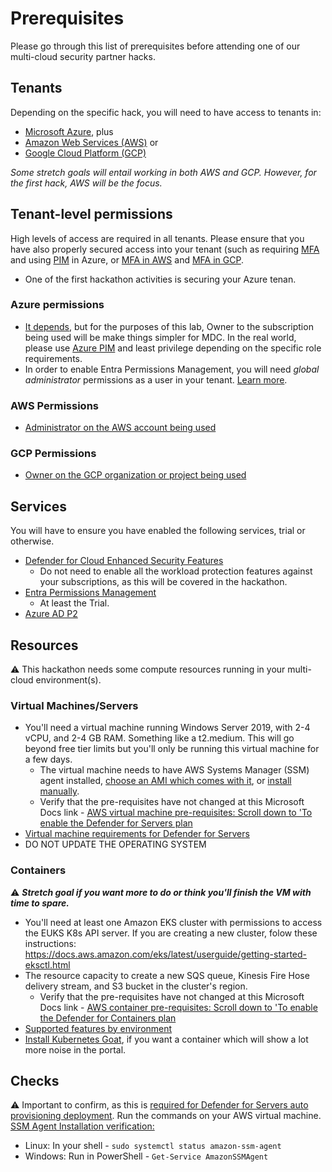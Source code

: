 # Prerequisites
Please go through this list of prerequisites before attending one of our multi-cloud security partner hacks. 

## Tenants
Depending on the specific hack, you will need to have access to tenants in:
 - [Microsoft Azure](https://azure.microsoft.com/en-gb/free/), plus
 - [Amazon Web Services (AWS)](https://aws.amazon.com/free/) or
 - [Google Cloud Platform (GCP)](https://cloud.google.com/blog/products/gcp/getting-started-with-google-cloud-for-free)
 
 *Some stretch goals will entail working in both AWS and GCP. However, for the first hack, AWS will be the focus.*

## Tenant-level permissions
High levels of access are required in all tenants. Please ensure that you have also properly secured access into your tenant (such as requiring [MFA](https://learn.microsoft.com/en-us/azure/active-directory/authentication/howto-mfa-getstarted) and using [PIM](https://learn.microsoft.com/en-us/azure/active-directory/privileged-identity-management/pim-getting-started) in Azure, or [MFA in AWS](https://docs.aws.amazon.com/IAM/latest/UserGuide/id_credentials_mfa_enable_virtual.html) and [MFA in GCP](https://cloud.google.com/identity/solutions/enforce-mfa).
 - One of the first hackathon activities is securing your Azure tenan.

### Azure permissions
 - [It depends](https://learn.microsoft.com/en-us/azure/defender-for-cloud/permissions#roles-and-allowed-actions), but for the purposes of this lab, Owner to the subscription being used will be make things simpler for MDC. In the real world, please use [Azure PIM](https://learn.microsoft.com/en-us/azure/active-directory/privileged-identity-management/pim-getting-started) and least privilege depending on the specific role requirements.
 - In order to enable Entra Permissions Management, you will need *global administrator* permissions as a user in your tenant. [Learn more](https://learn.microsoft.com/en-us/azure/active-directory/cloud-infrastructure-entitlement-management/onboard-enable-tenant#prerequisites).
### AWS Permissions
 - [Administrator on the AWS account being used](https://learn.microsoft.com/en-us/azure/defender-for-cloud/quickstart-onboard-aws?pivots=env-settings#availability)
### GCP Permissions
 - [Owner on the GCP organization or project being used](https://learn.microsoft.com/en-us/azure/defender-for-cloud/quickstart-onboard-gcp?pivots=env-settings#availability)

## Services
You will have to ensure you have enabled the following services, trial or otherwise.
 - [Defender for Cloud Enhanced Security Features](https://learn.microsoft.com/en-us/azure/defender-for-cloud/enable-enhanced-security)
   - Do not need to enable all the workload protection features against your subscriptions, as this will be covered in the hackathon.
 - [Entra Permissions Management](https://learn.microsoft.com/en-us/azure/active-directory/cloud-infrastructure-entitlement-management/onboard-enable-tenant)
   - At least the Trial.
 - [Azure AD P2](https://learn.microsoft.com/en-us/azure/active-directory/fundamentals/active-directory-get-started-premium)

## Resources
:warning: This hackathon needs some compute resources running in your multi-cloud environment(s).

### Virtual Machines/Servers
 - You'll need a virtual machine running Windows Server 2019, with 2-4 vCPU, and 2-4 GB RAM. Something like a t2.medium. This will go beyond free tier limits but you'll only be running this virtual machine for a few days.
   - The virtual machine needs to have AWS Systems Manager (SSM) agent installed, [choose an AMI which comes with it](https://docs.aws.amazon.com/systems-manager/latest/userguide/ami-preinstalled-agent.html), or [install manually](https://docs.aws.amazon.com/systems-manager/latest/userguide/sysman-install-managed-win.html).
   - Verify that the pre-requisites have not changed at this Microsoft Docs link - [AWS virtual machine pre-requisites: Scroll down to 'To enable the Defender for Servers plan](https://learn.microsoft.com/en-us/azure/defender-for-cloud/quickstart-onboard-aws?pivots=env-settings#prerequisites)
 - [Virtual machine requirements for Defender for Servers](https://learn.microsoft.com/en-us/microsoft-365/security/defender-endpoint/minimum-requirements?view=o365-worldwide#hardware-and-software-requirements)
 - DO NOT UPDATE THE OPERATING SYSTEM

### Containers
:warning: ***Stretch goal if you want more to do or think you'll finish the VM with time to spare.***
 - You'll need at least one Amazon EKS cluster with permissions to access the EUKS K8s API server. If you are creating a new cluster, folow these instructions: https://docs.aws.amazon.com/eks/latest/userguide/getting-started-eksctl.html
 - The resource capacity to create a new SQS queue, Kinesis Fire Hose delivery stream, and S3 bucket in the cluster's region.
   - Verify that the pre-requisites have not changed at this Microsoft Docs link - [AWS container pre-requisites: Scroll down to 'To enable the Defender for Containers plan](https://learn.microsoft.com/en-us/azure/defender-for-cloud/quickstart-onboard-aws?pivots=env-settings#prerequisites)
 - [Supported features by environment](https://learn.microsoft.com/en-us/azure/defender-for-cloud/supported-machines-endpoint-solutions-clouds-containers?tabs=aws-eks#supported-features-by-environment)
 - [Install Kubernetes Goat](https://madhuakula.com/kubernetes-goat/docs/), if you want a container which will show a lot more noise in the portal.

## Checks
:warning: Important to confirm, as this is [required for Defender for Servers auto provisioning deployment](https://learn.microsoft.com/en-us/azure/defender-for-cloud/quickstart-onboard-aws?pivots=env-settings#prerequisites). Run the commands on your AWS virtual machine.
[SSM Agent Installation verification:](https://docs.aws.amazon.com/systems-manager/latest/userguide/ssm-agent-status-and-restart.html)
 - Linux: In your shell - `sudo systemctl status amazon-ssm-agent`
 - Windows: Run in PowerShell - `Get-Service AmazonSSMAgent`
